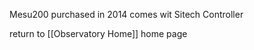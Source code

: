 Mesu200 purchased in 2014 comes wit Sitech Controller 






return to [[Observatory Home]] home page